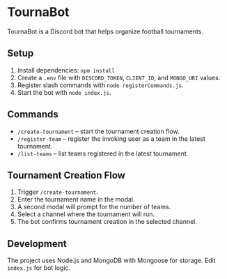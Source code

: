 # TournaBot

TournaBot is a Discord bot that helps organize football tournaments.

## Setup
1. Install dependencies: `npm install`
2. Create a `.env` file with `DISCORD_TOKEN`, `CLIENT_ID`, and `MONGO_URI` values.
3. Register slash commands with `node registerCommands.js`.
4. Start the bot with `node index.js`.

## Commands
- `/create-tournament` – start the tournament creation flow.
- `/register-team` – register the invoking user as a team in the latest tournament.
- `/list-teams` – list teams registered in the latest tournament.

## Tournament Creation Flow
1. Trigger `/create-tournament`.
2. Enter the tournament name in the modal.
3. A second modal will prompt for the number of teams.
4. Select a channel where the tournament will run.
5. The bot confirms tournament creation in the selected channel.

## Development
The project uses Node.js and MongoDB with Mongoose for storage. Edit `index.js` for bot logic.
